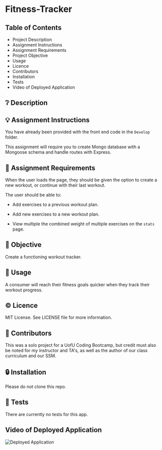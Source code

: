 # Fitness-Tracker

## **Table of Contents**

* Project Description
* Assignment Instructions
* Assignment Requirements
* Project Objective
* Usage
* Licence
* Contributors
* Installation
* Tests
* Video of Deployed Application

## ❔ **Description**

## 💡 **Assignment Instructions**

You have already been provided with the front end code in the `Develop` folder. 

This assignment will require you to create Mongo database with a Mongoose schema and handle routes with Express.

## 📌 **Assignment Requirements**

When the user loads the page, they should be given the option to create a new workout, or continue with their last workout.

The user should be able to:

  * Add exercises to a previous workout plan.

  * Add new exercises to a new workout plan.

  * View multiple the combined weight of multiple exercises on the `stats` page.

## 🔲 **Objective**

Create a functioning workout tracker.

## 🔑 **Usage**

A consumer will reach their fitness goals quicker when they track their workout progress.

## © **Licence**

MIT License. See LICENSE file for more information.

## 💬 **Contributors**

This was a solo project for a UofU Coding Bootcamp, but credit must also be noted for my instructor and TA's, as well as the author of our class curriculum and our SSM. 

## 🔒 **Installation**

Please do not clone this repo.

## 📂 **Tests**

There are currently no tests for this app. 

## **Video of Deployed Application**

![Deployed Application]()
